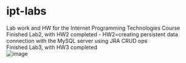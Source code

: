 # ipt-labs
Lab work and HW for the Internet Programming Technologies Course<br/>
Finished Lab2, with HW2 completed - HW2=creating persistent data connection with the MySQL server using JRA CRUD ops<br/>
Finished Lab3, with HW3 completed <br/>![image](https://user-images.githubusercontent.com/79469180/230733400-d241ddc5-58bc-4bca-97eb-0b9bc9fb90d6.png) <br/>
